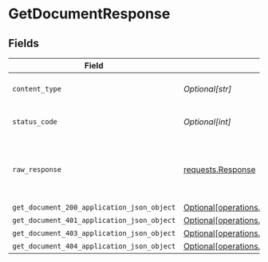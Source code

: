 # GetDocumentResponse


## Fields

| Field                                                                                                              | Type                                                                                                               | Required                                                                                                           | Description                                                                                                        |
| ------------------------------------------------------------------------------------------------------------------ | ------------------------------------------------------------------------------------------------------------------ | ------------------------------------------------------------------------------------------------------------------ | ------------------------------------------------------------------------------------------------------------------ |
| `content_type`                                                                                                     | *Optional[str]*                                                                                                    | :heavy_check_mark:                                                                                                 | HTTP response content type for this operation                                                                      |
| `status_code`                                                                                                      | *Optional[int]*                                                                                                    | :heavy_check_mark:                                                                                                 | HTTP response status code for this operation                                                                       |
| `raw_response`                                                                                                     | [requests.Response](https://requests.readthedocs.io/en/latest/api/#requests.Response)                              | :heavy_minus_sign:                                                                                                 | Raw HTTP response; suitable for custom response parsing                                                            |
| `get_document_200_application_json_object`                                                                         | [Optional[operations.GetDocument200ApplicationJSON]](undefined/models/operations/getdocument200applicationjson.md) | :heavy_minus_sign:                                                                                                 | OK                                                                                                                 |
| `get_document_401_application_json_object`                                                                         | [Optional[operations.GetDocument401ApplicationJSON]](undefined/models/operations/getdocument401applicationjson.md) | :heavy_minus_sign:                                                                                                 | Unauthenticated                                                                                                    |
| `get_document_403_application_json_object`                                                                         | [Optional[operations.GetDocument403ApplicationJSON]](undefined/models/operations/getdocument403applicationjson.md) | :heavy_minus_sign:                                                                                                 | Forbidden                                                                                                          |
| `get_document_404_application_json_object`                                                                         | [Optional[operations.GetDocument404ApplicationJSON]](undefined/models/operations/getdocument404applicationjson.md) | :heavy_minus_sign:                                                                                                 | Not Found                                                                                                          |